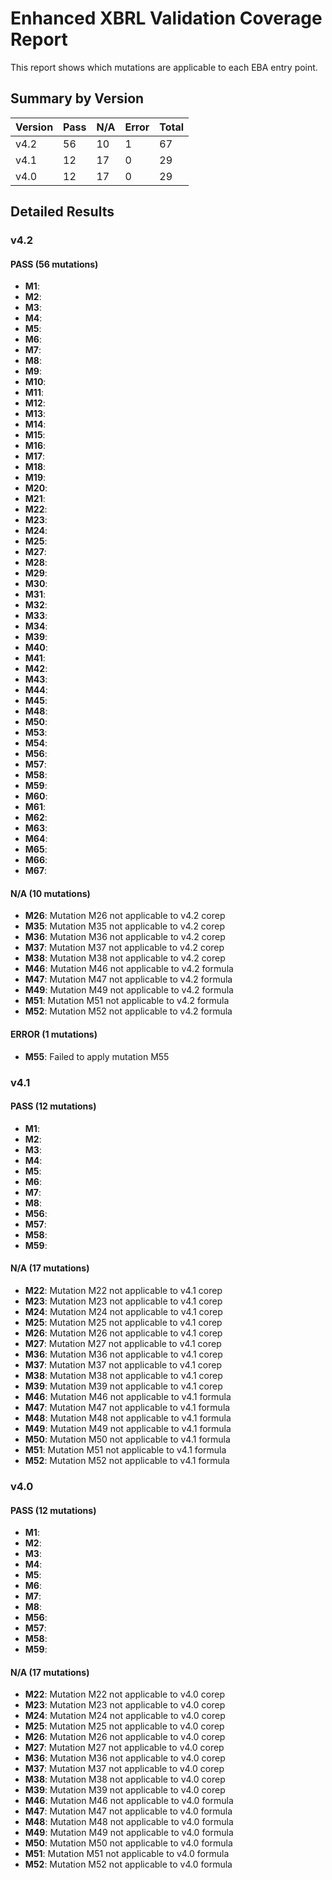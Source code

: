 # Enhanced XBRL Validation Coverage Report

This report shows which mutations are applicable to each EBA entry point.

## Summary by Version

| Version | Pass | N/A | Error | Total |
|---------|------|-----|-------|-------|
| v4.2 | 56 | 10 | 1 | 67 |
| v4.1 | 12 | 17 | 0 | 29 |
| v4.0 | 12 | 17 | 0 | 29 |

## Detailed Results

### v4.2

#### PASS (56 mutations)

- **M1**: 
- **M2**: 
- **M3**: 
- **M4**: 
- **M5**: 
- **M6**: 
- **M7**: 
- **M8**: 
- **M9**: 
- **M10**: 
- **M11**: 
- **M12**: 
- **M13**: 
- **M14**: 
- **M15**: 
- **M16**: 
- **M17**: 
- **M18**: 
- **M19**: 
- **M20**: 
- **M21**: 
- **M22**: 
- **M23**: 
- **M24**: 
- **M25**: 
- **M27**: 
- **M28**: 
- **M29**: 
- **M30**: 
- **M31**: 
- **M32**: 
- **M33**: 
- **M34**: 
- **M39**: 
- **M40**: 
- **M41**: 
- **M42**: 
- **M43**: 
- **M44**: 
- **M45**: 
- **M48**: 
- **M50**: 
- **M53**: 
- **M54**: 
- **M56**: 
- **M57**: 
- **M58**: 
- **M59**: 
- **M60**: 
- **M61**: 
- **M62**: 
- **M63**: 
- **M64**: 
- **M65**: 
- **M66**: 
- **M67**: 

#### N/A (10 mutations)

- **M26**: Mutation M26 not applicable to v4.2 corep
- **M35**: Mutation M35 not applicable to v4.2 corep
- **M36**: Mutation M36 not applicable to v4.2 corep
- **M37**: Mutation M37 not applicable to v4.2 corep
- **M38**: Mutation M38 not applicable to v4.2 corep
- **M46**: Mutation M46 not applicable to v4.2 formula
- **M47**: Mutation M47 not applicable to v4.2 formula
- **M49**: Mutation M49 not applicable to v4.2 formula
- **M51**: Mutation M51 not applicable to v4.2 formula
- **M52**: Mutation M52 not applicable to v4.2 formula

#### ERROR (1 mutations)

- **M55**: Failed to apply mutation M55

### v4.1

#### PASS (12 mutations)

- **M1**: 
- **M2**: 
- **M3**: 
- **M4**: 
- **M5**: 
- **M6**: 
- **M7**: 
- **M8**: 
- **M56**: 
- **M57**: 
- **M58**: 
- **M59**: 

#### N/A (17 mutations)

- **M22**: Mutation M22 not applicable to v4.1 corep
- **M23**: Mutation M23 not applicable to v4.1 corep
- **M24**: Mutation M24 not applicable to v4.1 corep
- **M25**: Mutation M25 not applicable to v4.1 corep
- **M26**: Mutation M26 not applicable to v4.1 corep
- **M27**: Mutation M27 not applicable to v4.1 corep
- **M36**: Mutation M36 not applicable to v4.1 corep
- **M37**: Mutation M37 not applicable to v4.1 corep
- **M38**: Mutation M38 not applicable to v4.1 corep
- **M39**: Mutation M39 not applicable to v4.1 corep
- **M46**: Mutation M46 not applicable to v4.1 formula
- **M47**: Mutation M47 not applicable to v4.1 formula
- **M48**: Mutation M48 not applicable to v4.1 formula
- **M49**: Mutation M49 not applicable to v4.1 formula
- **M50**: Mutation M50 not applicable to v4.1 formula
- **M51**: Mutation M51 not applicable to v4.1 formula
- **M52**: Mutation M52 not applicable to v4.1 formula

### v4.0

#### PASS (12 mutations)

- **M1**: 
- **M2**: 
- **M3**: 
- **M4**: 
- **M5**: 
- **M6**: 
- **M7**: 
- **M8**: 
- **M56**: 
- **M57**: 
- **M58**: 
- **M59**: 

#### N/A (17 mutations)

- **M22**: Mutation M22 not applicable to v4.0 corep
- **M23**: Mutation M23 not applicable to v4.0 corep
- **M24**: Mutation M24 not applicable to v4.0 corep
- **M25**: Mutation M25 not applicable to v4.0 corep
- **M26**: Mutation M26 not applicable to v4.0 corep
- **M27**: Mutation M27 not applicable to v4.0 corep
- **M36**: Mutation M36 not applicable to v4.0 corep
- **M37**: Mutation M37 not applicable to v4.0 corep
- **M38**: Mutation M38 not applicable to v4.0 corep
- **M39**: Mutation M39 not applicable to v4.0 corep
- **M46**: Mutation M46 not applicable to v4.0 formula
- **M47**: Mutation M47 not applicable to v4.0 formula
- **M48**: Mutation M48 not applicable to v4.0 formula
- **M49**: Mutation M49 not applicable to v4.0 formula
- **M50**: Mutation M50 not applicable to v4.0 formula
- **M51**: Mutation M51 not applicable to v4.0 formula
- **M52**: Mutation M52 not applicable to v4.0 formula
